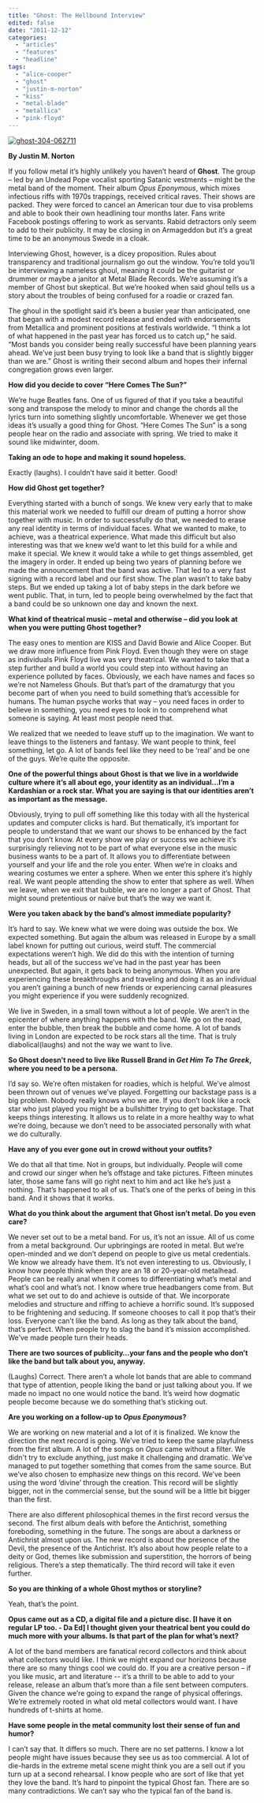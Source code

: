 ```yaml
---
title: "Ghost: The Hellbound Interview"
edited: false
date: "2011-12-12"
categories:
  - "articles"
  - "features"
  - "headline"
tags:
  - "alice-cooper"
  - "ghost"
  - "justin-m-norton"
  - "kiss"
  - "metal-blade"
  - "metallica"
  - "pink-floyd"
---
```


[![](http://www.hellbound.ca/wp-content/uploads/2011/12/ghost-304-062711.jpg "ghost-304-062711")](http://www.hellbound.ca/wp-content/uploads/2011/12/ghost-304-062711.jpg)

**By Justin M. Norton**

If you follow metal it’s highly unlikely you haven’t heard of **Ghost**. The group – led by an Undead Pope vocalist sporting Satanic vestments – might be the metal band of the moment. Their album _Opus Eponymous_, which mixes infectious riffs with 1970s trappings, received critical raves. Their shows are packed. They were forced to cancel an American tour due to visa problems and able to book their own headlining tour months later. Fans write Facebook postings offering to work as servants. Rabid detractors only seem to add to their publicity. It may be closing in on Armageddon but it’s a great time to be an anonymous Swede in a cloak.

Interviewing Ghost, however, is a dicey proposition. Rules about transparency and traditional journalism go out the window. You’re told you’ll be interviewing a nameless ghoul, meaning it could be the guitarist or drummer or maybe a janitor at Metal Blade Records. We’re assuming it’s a member of Ghost but skeptical. But we’re hooked when said ghoul tells us a story about the troubles of being confused for a roadie or crazed fan.

The ghoul in the spotlight said it’s been a busier year than anticipated, one that began with a modest record release and ended with endorsements from Metallica and prominent positions at festivals worldwide. “I think a lot of what happened in the past year has forced us to catch up,” he said. “Most bands you consider being really successful have been planning years ahead. We’ve just been busy trying to look like a band that is slightly bigger than we are.” Ghost is writing their second album and hopes their infernal congregation grows even larger.

**How did you decide to cover “Here Comes The Sun?”**

We’re huge Beatles fans. One of us figured of that if you take a beautiful song and transpose the melody to minor and change the chords all the lyrics turn into something slightly uncomfortable. Whenever we get those ideas it’s usually a good thing for Ghost. “Here Comes The Sun” is a song people hear on the radio and associate with spring. We tried to make it sound like midwinter, doom.

**Taking an ode to hope and making it sound hopeless.**

Exactly (laughs). I couldn’t have said it better. Good!

**How did Ghost get together?**

Everything started with a bunch of songs. We knew very early that to make this material work we needed to fulfill our dream of putting a horror show together with music. In order to successfully do that, we needed to erase any real identity in terms of individual faces. What we wanted to make, to achieve, was a theatrical experience. What made this difficult but also interesting was that we knew we’d want to let this build for a while and make it special. We knew it would take a while to get things assembled, get the imagery in order. It ended up being two years of planning before we made the announcement that the band was active. That led to a very fast signing with a record label and our first show. The plan wasn’t to take baby steps. But we ended up taking a lot of baby steps in the dark before we went public. That, in turn, led to people being overwhelmed by the fact that a band could be so unknown one day and known the next.

**What kind of theatrical music – metal and otherwise – did you look at when you were putting Ghost together?**

The easy ones to mention are KISS and David Bowie and Alice Cooper. But we draw more influence from Pink Floyd. Even though they were on stage as individuals Pink Floyd live was very theatrical. We wanted to take that a step further and build a world you could step into without having an experience polluted by faces. Obviously, we each have names and faces so we’re not Nameless Ghouls. But that’s part of the dramaturgy that you become part of when you need to build something that’s accessible for humans. The human psyche works that way – you need faces in order to believe in something, you need eyes to look in to comprehend what someone is saying. At least most people need that.

We realized that we needed to leave stuff up to the imagination. We want to leave things to the listeners and fantasy. We want people to think, feel something, let go. A lot of bands feel like they need to be ‘real’ and be one of the guys. We’re quite the opposite.

**One of the powerful things about Ghost is that we live in a worldwide culture where it’s all about ego, your identity as an individual…I’m a Kardashian or a rock star. What you are saying is that our identities aren’t as important as the message.**

Obviously, trying to pull off something like this today with all the hysterical updates and computer clicks is hard. But thematically, it’s important for people to understand that we want our shows to be enhanced by the fact that you don’t know. At every show we play or success we achieve it’s surprisingly relieving not to be part of what everyone else in the music business wants to be a part of. It allows you to differentiate between yourself and your life and the role you enter. When we’re in cloaks and wearing costumes we enter a sphere. When we enter this sphere it’s highly real. We want people attending the show to enter that sphere as well. When we leave, when we exit that bubble, we are no longer a part of Ghost. That might sound pretentious or naïve but that’s the way we want it.

**Were you taken aback by the band’s almost immediate popularity?**

It’s hard to say. We knew what we were doing was outside the box. We expected something. But again the album was released in Europe by a small label known for putting out curious, weird stuff. The commercial expectations weren’t high. We did do this with the intention of turning heads, but all of the success we’ve had in the past year has been unexpected. But again, it gets back to being anonymous. When you are experiencing these breakthroughs and traveling and doing it as an individual you aren’t gaining a bunch of new friends or experiencing carnal pleasures you might experience if you were suddenly recognized.

We live in Sweden, in a small town without a lot of people. We aren’t in the epicenter of where anything happens with the band. We go on the road, enter the bubble, then break the bubble and come home. A lot of bands living in London are expected to be rock stars all the time. That is truly diabolical(laughs) and not the way we want to live.

**So Ghost doesn’t need to live like Russell Brand in _Get Him To The Greek_, where you need to be a persona.**

I’d say so. We’re often mistaken for roadies, which is helpful. We’ve almost been thrown out of venues we’ve played. Forgetting our backstage pass is a big problem. Nobody really knows who we are. If you don’t look like a rock star who just played you might be a bullshitter trying to get backstage. That keeps things interesting. It allows us to relate in a more healthy way to what we’re doing, because we don’t need to be associated personally with what we do culturally.

**Have any of you ever gone out in crowd without your outfits?**

We do that all that time. Not in groups, but individually. People will come and crowd our singer when he’s offstage and take pictures. Fifteen minutes later, those same fans will go right next to him and act like he’s just a nothing. That’s happened to all of us. That’s one of the perks of being in this band. And it shows that it works.

**What do you think about the argument that Ghost isn’t metal. Do you even care?**

We never set out to be a metal band. For us, it’s not an issue. All of us come from a metal background. Our upbringings are rooted in metal. But we’re open-minded and we don’t depend on people to give us metal credentials. We know we already have them. It’s not even interesting to us. Obviously, I know how people think when they are an 18 or 20-year-old metalhead. People can be really anal when it comes to differentiating what’s metal and what’s cool and what’s not. I know where true headbangers come from. But what we set out to do and achieve is outside of that. We incorporate melodies and structure and riffing to achieve a horrific sound. It’s supposed to be frightening and seducing. If someone chooses to call it pop that’s their loss. Everyone can’t like the band. As long as they talk about the band, that’s perfect. When people try to slag the band it’s mission accomplished. We’ve made people turn their heads.

**There are two sources of publicity…your fans and the people who don’t like the band but talk about you, anyway.**

(Laughs) Correct. There aren’t a whole lot bands that are able to command that type of attention, people liking the band or just talking about you. If we made no impact no one would notice the band. It’s weird how dogmatic people become because we do something that’s sticking out.

**Are you working on a follow-up to _Opus Eponymous_?**

We are working on new material and a lot of it is finalized. We know the direction the next record is going. We’ve tried to keep the same playfulness from the first album. A lot of the songs on _Opus_ came without a filter. We didn't try to exclude anything, just make it challenging and dramatic. We’ve managed to put together something that comes from the same source. But we’ve also chosen to emphasize new things on this record. We’ve been using the word ‘divine’ through the creation. This record will be slightly bigger, not in the commercial sense, but the sound will be a little bit bigger than the first.

There are also different philosophical themes in the first record versus the second. The first album deals with before the Antichrist, something foreboding, something in the future. The songs are about a darkness or Antichrist almost upon us. The new record is about the presence of the Devil, the presence of the Antichrist. It’s also about how people relate to a deity or God, themes like submission and superstition, the horrors of being religious. There’s a step thematically. The third record will take it even further.

**So you are thinking of a whole Ghost mythos or storyline?**

Yeah, that’s the point.

**Opus came out as a CD, a digital file and a picture disc. \[I have it on regular LP too. - Da Ed\] I thought given your theatrical bent you could do much more with your albums. Is that part of the plan for what’s next?**

A lot of the band members are fanatical record collectors and think about what collectors would like. I think we might expand our horizons because there are so many things cool we could do. If you are a creative person – if you like music, art and literature -- it’s a thrill to be able to add to your release, release an album that’s more than a file sent between computers. Given the chance we’re going to expand the range of physical offerings. We’re extremely rooted in what old metal collectors would want. I have hundreds of t-shirts at home.

**Have some people in the metal community lost their sense of fun and humor?**

I can’t say that. It differs so much. There are no set patterns. I know a lot people might have issues because they see us as too commercial. A lot of die-hards in the extreme metal scene might think you are a sell out if you turn up at a second rehearsal. I know people who are sort of like that yet they love the band. It’s hard to pinpoint the typical Ghost fan. There are so many contradictions. We can’t say who the typical fan of the band is.

